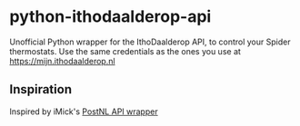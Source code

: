 # python-ithodaalderop-api
Unofficial Python wrapper for the IthoDaalderop API, to control your Spider thermostats.
Use the same credentials as the ones you use at https://mijn.ithodaalderop.nl 

## Inspiration
Inspired by iMick's [PostNL API wrapper](https://github.com/iMicknl/python-postnl-api) 
